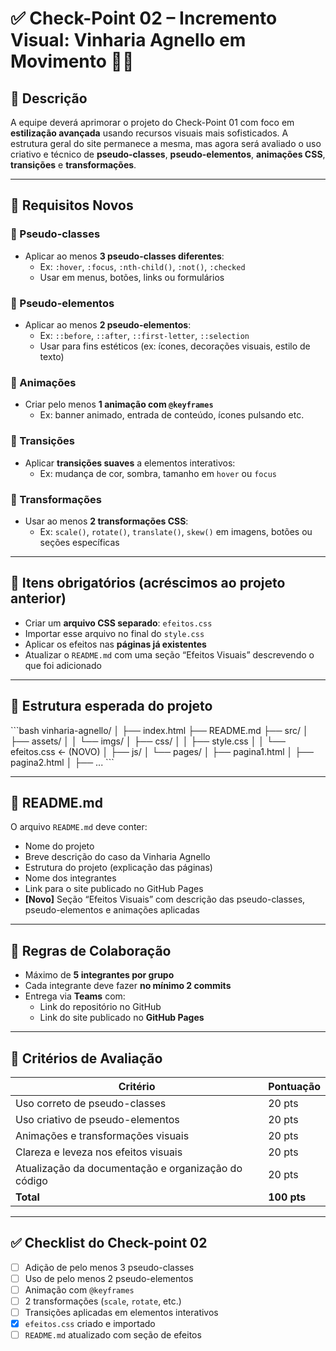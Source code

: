 # ✅ Check-Point 02 – Incremento Visual: Vinharia Agnello em Movimento 🍷✨

## 🧠 Descrição

A equipe deverá aprimorar o projeto do Check-Point 01 com foco em **estilização avançada** usando recursos visuais mais sofisticados. A estrutura geral do site permanece a mesma, mas agora será avaliado o uso criativo e técnico de **pseudo-classes**, **pseudo-elementos**, **animações CSS**, **transições** e **transformações**.

---

## 📌 Requisitos Novos

### 🎯 Pseudo-classes
- Aplicar ao menos **3 pseudo-classes diferentes**:
  - Ex: `:hover`, `:focus`, `:nth-child()`, `:not()`, `:checked`
  - Usar em menus, botões, links ou formulários

### 🎯 Pseudo-elementos
- Aplicar ao menos **2 pseudo-elementos**:
  - Ex: `::before`, `::after`, `::first-letter`, `::selection`
  - Usar para fins estéticos (ex: ícones, decorações visuais, estilo de texto)

### 💫 Animações
- Criar pelo menos **1 animação com `@keyframes`**
  - Ex: banner animado, entrada de conteúdo, ícones pulsando etc.

### 🔄 Transições
- Aplicar **transições suaves** a elementos interativos:
  - Ex: mudança de cor, sombra, tamanho em `hover` ou `focus`

### 🎢 Transformações
- Usar ao menos **2 transformações CSS**:
  - Ex: `scale()`, `rotate()`, `translate()`, `skew()` em imagens, botões ou seções específicas

---

## 🔧 Itens obrigatórios (acréscimos ao projeto anterior)

- Criar um **arquivo CSS separado**: `efeitos.css`
- Importar esse arquivo no final do `style.css`
- Aplicar os efeitos nas **páginas já existentes**
- Atualizar o `README.md` com uma seção “Efeitos Visuais” descrevendo o que foi adicionado

---

## 📁 Estrutura esperada do projeto

\`\`\`bash
vinharia-agnello/
│
├── index.html
├── README.md
├── src/
│   ├── assets/
│   │   └── imgs/
│   ├── css/
│   │   ├── style.css
│   │   └── efeitos.css  ← (NOVO)
│   ├── js/
│   └── pages/
│       ├── pagina1.html
│       ├── pagina2.html
│       ├── ...
\`\`\`

---

## 📄 README.md

O arquivo `README.md` deve conter:

- Nome do projeto
- Breve descrição do caso da Vinharia Agnello
- Estrutura do projeto (explicação das páginas)
- Nome dos integrantes
- Link para o site publicado no GitHub Pages
- **[Novo]** Seção “Efeitos Visuais” com descrição das pseudo-classes, pseudo-elementos e animações aplicadas

---

## 👥 Regras de Colaboração

- Máximo de **5 integrantes por grupo**
- Cada integrante deve fazer **no mínimo 2 commits**
- Entrega via **Teams** com:
  - Link do repositório no GitHub
  - Link do site publicado no **GitHub Pages**

---

## 🧪 Critérios de Avaliação

| Critério                              | Pontuação |
|---------------------------------------|-----------|
| Uso correto de pseudo-classes         | 20 pts    |
| Uso criativo de pseudo-elementos      | 20 pts    |
| Animações e transformações visuais    | 20 pts    |
| Clareza e leveza nos efeitos visuais  | 20 pts    |
| Atualização da documentação e organização do código | 20 pts |
| **Total**                             | **100 pts** |

---

## ✅ Checklist do Check-point 02

- [ ] Adição de pelo menos 3 pseudo-classes
- [ ] Uso de pelo menos 2 pseudo-elementos
- [ ] Animação com `@keyframes`
- [ ] 2 transformações (`scale`, `rotate`, etc.)
- [ ] Transições aplicadas em elementos interativos
- [X] `efeitos.css` criado e importado
- [ ] `README.md` atualizado com seção de efeitos